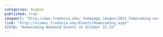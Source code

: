 ```yaml
---
categories: bigbox
published: true
imageUrl: "http://www.fredonia.edu/_homepage_images/2015_homecoming-events_v2.jpg"
link: "http://alumni.fredonia.edu/Events/Homecoming.aspx"
title: "Homecoming Weekend Events on October 23-25"
---
```



